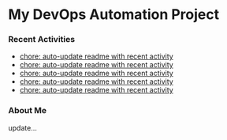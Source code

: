 # My DevOps Automation Project

### Recent Activities
<!-- activity:START -->
- [chore: auto-update readme with recent activity](https://github.com/kaigiii/mybowling-app/commit/d81eb47f96fd315ad6150b4e9332c780554d929c)
- [chore: auto-update readme with recent activity](https://github.com/kaigiii/mybowling-app/commit/fc4a99778027c77e8a980443ef67c121a68ab15d)
- [chore: auto-update readme with recent activity](https://github.com/kaigiii/mybowling-app/commit/6cfe47220d69f57046796f1787dfeefdf85a62f7)
- [chore: auto-update readme with recent activity](https://github.com/kaigiii/mybowling-app/commit/4faf6e741b061f18e8378bcfd23f6a16660dabba)
- [chore: auto-update readme with recent activity](https://github.com/kaigiii/mybowling-app/commit/839dbdeb0a4d7476a33d4b2b2cb852ede9ba0c9e)
<!-- activity:END -->

### About Me
<!-- MYLINKS:START -->
<!-- MYLINKS:END -->

update...
